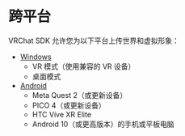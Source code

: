 # 跨平台

VRChat SDK 允许您为以下平台上传世界和虚拟形象：
- [Windows](/creators.vrchat.com/platforms/pc/)
  - VR 模式（使用兼容的 VR 设备）
  - 桌面模式
- [Android](/creators.vrchat.com/platforms/android/)
  - Meta Quest 2（或更新设备）
  - PICO 4（或更新设备）
  - HTC Vive XR Elite
  - Android 10（或更高版本）的手机或平板电脑